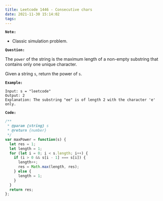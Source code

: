 ```yaml
---
title: Leetcode 1446 - Consecutive chars
date: 2021-11-30 15:14:02
tags:
---
```

**`Note:`**
- Classic simulation problem.

**`Question:`**

The `power` of the string is the maximum length of a non-empty substring that contains only one unique character.

Given a string `s`, return the power of `s`.

**`Example:`**
```
Input: s = "leetcode"
Output: 2
Explanation: The substring "ee" is of length 2 with the character 'e' only.
```

**`Code:`**
```javascript
/**
 * @param {string} s
 * @return {number}
 */
var maxPower = function(s) {
  let res = 1;
  let length = 1;
  for (let i = 0; i < s.length; i++) {
    if (i > 0 && s[i - 1] === s[i]) {
      length++;
      res = Math.max(length, res);
    } else {
      length = 1;
    }
  }
  return res;
};
```
